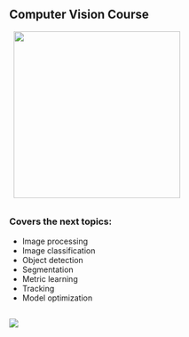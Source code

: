 ## Computer Vision Course
&nbsp;
<img src="https://github.com/foxxyanya/Computer-Vision-Course-2022/blob/main/3.%20Object%20Detection%20(PyTorch%2C%20MMDetection)/model_output.jpg" width="300" height="300" />
## 
### Covers the next topics:
- Image processing
- Image classification
- Object detection
- Segmentation
- Metric learning
- Tracking
- Model optimization
## 
<img src="https://github.com/foxxyanya/Computer-Vision-Course-2022/blob/main/4.%20Image%20Segmantation%20(MMSegmentation)/model_output.png"/>
